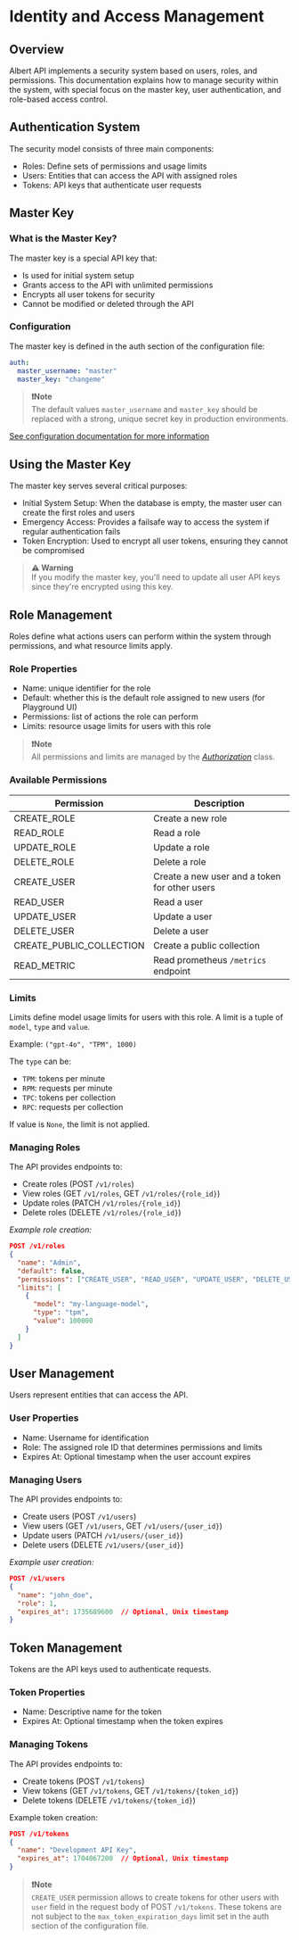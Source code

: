 # Identity and Access Management

## Overview

Albert API implements a security system based on users, roles, and permissions. This documentation explains how to manage security within the system, with special focus on the master key, user authentication, and role-based access control.

## Authentication System

The security model consists of three main components:
- Roles: Define sets of permissions and usage limits
- Users: Entities that can access the API with assigned roles
- Tokens: API keys that authenticate user requests

## Master Key

### What is the Master Key?

The master key is a special API key that:
- Is used for initial system setup
- Grants access to the API with unlimited permissions
- Encrypts all user tokens for security
- Cannot be modified or deleted through the API

### Configuration

The master key is defined in the auth section of the configuration file:

```yaml
auth:
  master_username: "master"
  master_key: "changeme"
```

> **❗️Note**<br>
> The default values `master_username` and `master_key` should be replaced with a strong, unique secret key in production environments.

[See configuration documentation for more information](./deployment.md#auth)

## Using the Master Key

The master key serves several critical purposes:
- Initial System Setup: When the database is empty, the master user can create the first roles and users
- Emergency Access: Provides a failsafe way to access the system if regular authentication fails
- Token Encryption: Used to encrypt all user tokens, ensuring they cannot be compromised

> **⚠️ Warning**<br>
> If you modify the master key, you'll need to update all user API keys since they're encrypted using this key.

## Role Management

Roles define what actions users can perform within the system through permissions, and what resource limits apply.

### Role Properties

- Name: unique identifier for the role
- Default: whether this is the default role assigned to new users (for Playground UI)
- Permissions: list of actions the role can perform
- Limits: resource usage limits for users with this role

> **❗️Note**<br>
> All permissions and limits are managed by the *[Authorization](../app/helpers/_authorization.py)* class.

### Available Permissions

| Permission               | Description |
| ------------------------ | ----------- |
| CREATE_ROLE              | Create a new role |
| READ_ROLE                | Read a role |
| UPDATE_ROLE              | Update a role |
| DELETE_ROLE              | Delete a role |
| CREATE_USER              | Create a new user and a token for other users |
| READ_USER                | Read a user |
| UPDATE_USER              | Update a user |
| DELETE_USER              | Delete a user |
| CREATE_PUBLIC_COLLECTION | Create a public collection |
| READ_METRIC              | Read prometheus `/metrics` endpoint |

### Limits

Limits define model usage limits for users with this role. A limit is a tuple of `model`, `type` and `value`.

Example: `("gpt-4o", "TPM", 1000)`

The `type` can be:
- `TPM`: tokens per minute
- `RPM`: requests per minute
- `TPC`: tokens per collection
- `RPC`: requests per collection

If value is `None`, the limit is not applied.

### Managing Roles

The API provides endpoints to:
- Create roles (POST `/v1/roles`)
- View roles (GET `/v1/roles`, GET `/v1/roles/{role_id}`)
- Update roles (PATCH `/v1/roles/{role_id}`)
- Delete roles (DELETE `/v1/roles/{role_id}`)

*Example role creation:*

```json
POST /v1/roles
{
  "name": "Admin",
  "default": false,
  "permissions": ["CREATE_USER", "READ_USER", "UPDATE_USER", "DELETE_USER"],
  "limits": [
    {
      "model": "my-language-model",
      "type": "tpm",
      "value": 100000
    }
  ]
}
```

## User Management

Users represent entities that can access the API.

### User Properties

- Name: Username for identification
- Role: The assigned role ID that determines permissions and limits
- Expires At: Optional timestamp when the user account expires

### Managing Users

The API provides endpoints to:
- Create users (POST `/v1/users`)
- View users (GET `/v1/users`, GET `/v1/users/{user_id}`)
- Update users (PATCH `/v1/users/{user_id}`)
- Delete users (DELETE `/v1/users/{user_id}`)

*Example user creation:*

```json
POST /v1/users
{
  "name": "john_doe",
  "role": 1,
  "expires_at": 1735689600  // Optional, Unix timestamp
}
```

## Token Management

Tokens are the API keys used to authenticate requests.

### Token Properties

- Name: Descriptive name for the token
- Expires At: Optional timestamp when the token expires

### Managing Tokens

The API provides endpoints to:

- Create tokens (POST `/v1/tokens`)
- View tokens (GET `/v1/tokens`, GET `/v1/tokens/{token_id}`)
- Delete tokens (DELETE `/v1/tokens/{token_id}`)

Example token creation:

```json
POST /v1/tokens
{
  "name": "Development API Key",
  "expires_at": 1704067200  // Optional, Unix timestamp
}
```

> **❗️Note**<br>
> `CREATE_USER` permission allows to create tokens for other users with `user` field in the request body of POST `/v1/tokens`. These tokens are not subject to the `max_token_expiration_days` limit set in the auth section of the configuration file.

